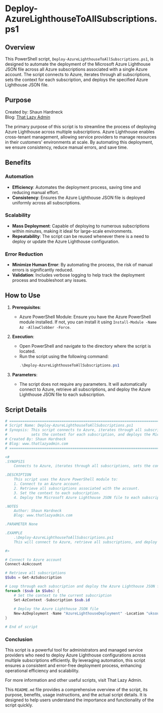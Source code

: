 # Deploy-AzureLighthouseToAllSubscriptions.ps1

## Overview

This PowerShell script, `Deploy-AzureLighthouseToAllSubscriptions.ps1`, is designed to automate the deployment of the Microsoft Azure Lighthouse JSON file across all Azure subscriptions associated with a single Azure account. The script connects to Azure, iterates through all subscriptions, sets the context for each subscription, and deploys the specified Azure Lighthouse JSON file.

## Purpose

Created by: Shaun Hardneck  
Blog: [That Lazy Admin](https://www.thatlazyadmin.com)

The primary purpose of this script is to streamline the process of deploying Azure Lighthouse across multiple subscriptions. Azure Lighthouse enables cross-tenant management, allowing service providers to manage resources in their customers' environments at scale. By automating this deployment, we ensure consistency, reduce manual errors, and save time.

## Benefits

### Automation

- **Efficiency**: Automates the deployment process, saving time and reducing manual effort.
- **Consistency**: Ensures the Azure Lighthouse JSON file is deployed uniformly across all subscriptions.

### Scalability

- **Mass Deployment**: Capable of deploying to numerous subscriptions within minutes, making it ideal for large-scale environments.
- **Repeatability**: The script can be reused whenever there is a need to deploy or update the Azure Lighthouse configuration.

### Error Reduction

- **Minimize Human Error**: By automating the process, the risk of manual errors is significantly reduced.
- **Validation**: Includes verbose logging to help track the deployment process and troubleshoot any issues.

## How to Use

1. **Prerequisites**:
   - Azure PowerShell Module: Ensure you have the Azure PowerShell module installed. If not, you can install it using `Install-Module -Name Az -AllowClobber -Force`.

2. **Execution**:
   - Open PowerShell and navigate to the directory where the script is located.
   - Run the script using the following command:
     ```powershell
     .\Deploy-AzureLighthouseToAllSubscriptions.ps1
     ```

3. **Parameters**:
   - The script does not require any parameters. It will automatically connect to Azure, retrieve all subscriptions, and deploy the Azure Lighthouse JSON file to each subscription.

## Script Details

```powershell
# ==============================================================================
# Script Name: Deploy-AzureLighthouseToAllSubscriptions.ps1
# Synopsis: This script connects to Azure, iterates through all subscriptions, 
#           sets the context for each subscription, and deploys the Microsoft Azure Lighthouse JSON file.
# Created By: Shaun Hardneck
# Blog: www.thatlazyadmin.com
# ==============================================================================

<#
.SYNOPSIS
    Connects to Azure, iterates through all subscriptions, sets the context for each subscription, and deploys the Microsoft Azure Lighthouse JSON file.

.DESCRIPTION
    This script uses the Azure PowerShell module to:
    1. Connect to an Azure account.
    2. Retrieve all subscriptions associated with the account.
    3. Set the context to each subscription.
    4. Deploy the Microsoft Azure Lighthouse JSON file to each subscription.

.NOTES
    Author: Shaun Hardneck
    Blog: www.thatlazyadmin.com

.PARAMETER None

.EXAMPLE
    .\Deploy-AzureLighthouseToAllSubscriptions.ps1
    This will connect to Azure, retrieve all subscriptions, and deploy the specified Azure Lighthouse JSON file to each subscription.

#>

# Connect to Azure account
Connect-AzAccount

# Retrieve all subscriptions
$Subs = Get-AzSubscription

# Loop through each subscription and deploy the Azure Lighthouse JSON file
foreach ($sub in $Subs) {
    # Set the context to the current subscription
    Set-AzContext -Subscription $sub.id
    
    # Deploy the Azure Lighthouse JSON file
    New-AzDeployment -Name "AzureLighthouseDeployment" -Location "uksouth" -TemplateFile "AzureLighthouse.json" -Verbose
}

# End of script
```
### Conclusion
This script is a powerful tool for administrators and managed service providers who need to deploy Azure Lighthouse configurations across multiple subscriptions efficiently. By leveraging automation, this script ensures a consistent and error-free deployment process, enhancing operational efficiency and scalability.

For more information and other useful scripts, visit That Lazy Admin.

This `README.md` file provides a comprehensive overview of the script, its purpose, benefits, usage instructions, and the actual script details. It is designed to help users understand the importance and functionality of the script quickly.
